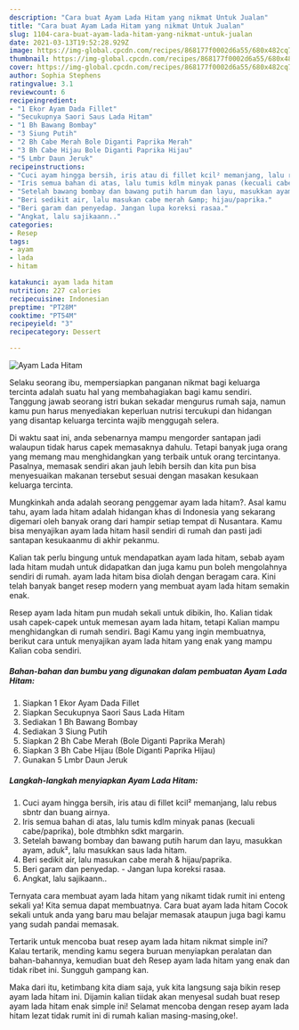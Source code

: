 ```yaml
---
description: "Cara buat Ayam Lada Hitam yang nikmat Untuk Jualan"
title: "Cara buat Ayam Lada Hitam yang nikmat Untuk Jualan"
slug: 1104-cara-buat-ayam-lada-hitam-yang-nikmat-untuk-jualan
date: 2021-03-13T19:52:28.929Z
image: https://img-global.cpcdn.com/recipes/868177f0002d6a55/680x482cq70/ayam-lada-hitam-foto-resep-utama.jpg
thumbnail: https://img-global.cpcdn.com/recipes/868177f0002d6a55/680x482cq70/ayam-lada-hitam-foto-resep-utama.jpg
cover: https://img-global.cpcdn.com/recipes/868177f0002d6a55/680x482cq70/ayam-lada-hitam-foto-resep-utama.jpg
author: Sophia Stephens
ratingvalue: 3.1
reviewcount: 6
recipeingredient:
- "1 Ekor Ayam Dada Fillet"
- "Secukupnya Saori Saus Lada Hitam"
- "1 Bh Bawang Bombay"
- "3 Siung Putih"
- "2 Bh Cabe Merah Bole Diganti Paprika Merah"
- "3 Bh Cabe Hijau Bole Diganti Paprika Hijau"
- "5 Lmbr Daun Jeruk"
recipeinstructions:
- "Cuci ayam hingga bersih, iris atau di fillet kcil² memanjang, lalu rebus sbntr dan buang airnya."
- "Iris semua bahan di atas, lalu tumis kdlm minyak panas (kecuali cabe/paprika), bole dtmbhkn sdkt margarin."
- "Setelah bawang bombay dan bawang putih harum dan layu, masukkan ayam, aduk², lalu masukkan saus lada hitam."
- "Beri sedikit air, lalu masukan cabe merah &amp; hijau/paprika."
- "Beri garam dan penyedap. Jangan lupa koreksi rasaa."
- "Angkat, lalu sajikaann.."
categories:
- Resep
tags:
- ayam
- lada
- hitam

katakunci: ayam lada hitam 
nutrition: 227 calories
recipecuisine: Indonesian
preptime: "PT28M"
cooktime: "PT54M"
recipeyield: "3"
recipecategory: Dessert

---
```



![Ayam Lada Hitam](https://img-global.cpcdn.com/recipes/868177f0002d6a55/680x482cq70/ayam-lada-hitam-foto-resep-utama.jpg)

Selaku seorang ibu, mempersiapkan panganan nikmat bagi keluarga tercinta adalah suatu hal yang membahagiakan bagi kamu sendiri. Tanggung jawab seorang istri bukan sekadar mengurus rumah saja, namun kamu pun harus menyediakan keperluan nutrisi tercukupi dan hidangan yang disantap keluarga tercinta wajib menggugah selera.

Di waktu  saat ini, anda sebenarnya mampu mengorder santapan jadi walaupun tidak harus capek memasaknya dahulu. Tetapi banyak juga orang yang memang mau menghidangkan yang terbaik untuk orang tercintanya. Pasalnya, memasak sendiri akan jauh lebih bersih dan kita pun bisa menyesuaikan makanan tersebut sesuai dengan masakan kesukaan keluarga tercinta. 



Mungkinkah anda adalah seorang penggemar ayam lada hitam?. Asal kamu tahu, ayam lada hitam adalah hidangan khas di Indonesia yang sekarang digemari oleh banyak orang dari hampir setiap tempat di Nusantara. Kamu bisa menyajikan ayam lada hitam hasil sendiri di rumah dan pasti jadi santapan kesukaanmu di akhir pekanmu.

Kalian tak perlu bingung untuk mendapatkan ayam lada hitam, sebab ayam lada hitam mudah untuk didapatkan dan juga kamu pun boleh mengolahnya sendiri di rumah. ayam lada hitam bisa diolah dengan beragam cara. Kini telah banyak banget resep modern yang membuat ayam lada hitam semakin enak.

Resep ayam lada hitam pun mudah sekali untuk dibikin, lho. Kalian tidak usah capek-capek untuk memesan ayam lada hitam, tetapi Kalian mampu menghidangkan di rumah sendiri. Bagi Kamu yang ingin membuatnya, berikut cara untuk menyajikan ayam lada hitam yang enak yang mampu Kalian coba sendiri.

<!--inarticleads1-->

##### Bahan-bahan dan bumbu yang digunakan dalam pembuatan Ayam Lada Hitam:

1. Siapkan 1 Ekor Ayam Dada Fillet
1. Siapkan Secukupnya Saori Saus Lada Hitam
1. Sediakan 1 Bh Bawang Bombay
1. Sediakan 3 Siung Putih
1. Siapkan 2 Bh Cabe Merah (Bole Diganti Paprika Merah)
1. Siapkan 3 Bh Cabe Hijau (Bole Diganti Paprika Hijau)
1. Gunakan 5 Lmbr Daun Jeruk




<!--inarticleads2-->

##### Langkah-langkah menyiapkan Ayam Lada Hitam:

1. Cuci ayam hingga bersih, iris atau di fillet kcil² memanjang, lalu rebus sbntr dan buang airnya.
1. Iris semua bahan di atas, lalu tumis kdlm minyak panas (kecuali cabe/paprika), bole dtmbhkn sdkt margarin.
1. Setelah bawang bombay dan bawang putih harum dan layu, masukkan ayam, aduk², lalu masukkan saus lada hitam.
1. Beri sedikit air, lalu masukan cabe merah &amp; hijau/paprika.
1. Beri garam dan penyedap. - Jangan lupa koreksi rasaa.
1. Angkat, lalu sajikaann..




Ternyata cara membuat ayam lada hitam yang nikamt tidak rumit ini enteng sekali ya! Kita semua dapat membuatnya. Cara buat ayam lada hitam Cocok sekali untuk anda yang baru mau belajar memasak ataupun juga bagi kamu yang sudah pandai memasak.

Tertarik untuk mencoba buat resep ayam lada hitam nikmat simple ini? Kalau tertarik, mending kamu segera buruan menyiapkan peralatan dan bahan-bahannya, kemudian buat deh Resep ayam lada hitam yang enak dan tidak ribet ini. Sungguh gampang kan. 

Maka dari itu, ketimbang kita diam saja, yuk kita langsung saja bikin resep ayam lada hitam ini. Dijamin kalian tiidak akan menyesal sudah buat resep ayam lada hitam enak simple ini! Selamat mencoba dengan resep ayam lada hitam lezat tidak rumit ini di rumah kalian masing-masing,oke!.

